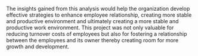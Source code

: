 The insights gained from this analysis would help the organization develop effective strategies to enhance employee relationship, creating more stable and  productive environment and ultimately creating a more stable and productive work environment. This project was not only valuable for reducing turnover costs of employees but also for fostering a relationship between the  employees and its owner thereby creating room for more growth and development.
